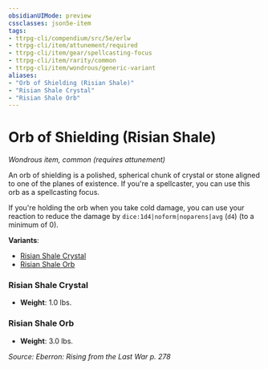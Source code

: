 ```yaml
---
obsidianUIMode: preview
cssclasses: json5e-item
tags:
- ttrpg-cli/compendium/src/5e/erlw
- ttrpg-cli/item/attunement/required
- ttrpg-cli/item/gear/spellcasting-focus
- ttrpg-cli/item/rarity/common
- ttrpg-cli/item/wondrous/generic-variant
aliases: 
- "Orb of Shielding (Risian Shale)"
- "Risian Shale Crystal"
- "Risian Shale Orb"
---
```

# Orb of Shielding (Risian Shale)
*Wondrous item, common (requires attunement)*  



An orb of shielding is a polished, spherical chunk of crystal or stone aligned to one of the planes of existence. If you're a spellcaster, you can use this orb as a spellcasting focus.

If you're holding the orb when you take cold damage, you can use your reaction to reduce the damage by `dice:1d4|noform|noparens|avg` (`d4`) (to a minimum of 0).

**Variants**:
- [Risian Shale Crystal](#Risian%20Shale%20Crystal)
- [Risian Shale Orb](#Risian%20Shale%20Orb)

### Risian Shale Crystal

- **Weight**: 1.0 lbs.

### Risian Shale Orb

- **Weight**: 3.0 lbs.


*Source: Eberron: Rising from the Last War p. 278*